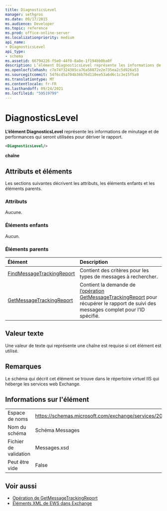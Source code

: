 ```yaml
---
title: DiagnosticsLevel
manager: sethgros
ms.date: 09/17/2015
ms.audience: Developer
ms.topic: reference
ms.prod: office-online-server
ms.localizationpriority: medium
api_name:
- DiagnosticsLevel
api_type:
- schema
ms.assetid: 66794226-f5e0-44f0-8a0e-1f194bb0ba0f
description: L’élément DiagnosticsLevel représente les informations de minutage et de performances qui seront utilisées pour dériver le rapport.
ms.openlocfilehash: c7e74f324385ca76a58872e2e735ea2c5d926a53
ms.sourcegitcommit: 54f6cd5a704b36b76d110ee53a6d6c1c3e15f5a9
ms.translationtype: MT
ms.contentlocale: fr-FR
ms.lasthandoff: 09/24/2021
ms.locfileid: "59519799"
---
```

# <a name="diagnosticslevel"></a>DiagnosticsLevel

**L’élément DiagnosticsLevel** représente les informations de minutage et de performances qui seront utilisées pour dériver le rapport. 
  
```XML
<DiagnosticsLevel/>
```

 **chaîne**
## <a name="attributes-and-elements"></a>Attributs et éléments

Les sections suivantes décrivent les attributs, les éléments enfants et les éléments parents.
  
### <a name="attributes"></a>Attributs

Aucune.
  
### <a name="child-elements"></a>Éléments enfants

Aucun.
  
### <a name="parent-elements"></a>Éléments parents

|**Élément**|**Description**|
|:-----|:-----|
|[FindMessageTrackingReport](findmessagetrackingreport.md) <br/> |Contient des critères pour les types de messages à rechercher.  <br/> |
|[GetMessageTrackingReport](getmessagetrackingreport.md) <br/> |Contient la demande de [l’opération GetMessageTrackingReport](getmessagetrackingreport-operation.md) pour récupérer le rapport de suivi des messages complet pour l’ID spécifié.  <br/> |
   
## <a name="text-value"></a>Valeur texte

Une valeur de texte qui représente une chaîne est requise si cet élément est utilisé.
  
## <a name="remarks"></a>Remarques

Le schéma qui décrit cet élément se trouve dans le répertoire virtuel IIS qui héberge les services web Exchange.
  
## <a name="element-information"></a>Informations sur l'élément

|||
|:-----|:-----|
|Espace de noms  <br/> |https://schemas.microsoft.com/exchange/services/2006/messages  <br/> |
|Nom du schéma  <br/> |Schéma Messages  <br/> |
|Fichier de validation  <br/> |Messages.xsd  <br/> |
|Peut être vide  <br/> |False  <br/> |
   
## <a name="see-also"></a>Voir aussi

- [Opération de GetMessageTrackingReport](getmessagetrackingreport-operation.md)
- [Éléments XML de EWS dans Exchange](ews-xml-elements-in-exchange.md)

